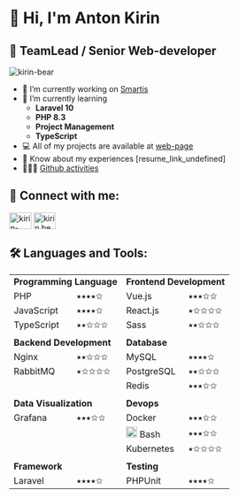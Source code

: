 # 👋 Hi, I'm Anton Kirin

## 🧟 TeamLead / Senior Web-developer

<p align="left"><img src="https://komarev.com/ghpvc/?username=kirin-bear&label=Profile%20views&color=0e75b6&style=flat" alt="kirin-bear" /> </p>

- 💼 I’m currently working on [Smartis](https://smartis.bi/)
- 🌱 I’m currently learning
	- **Laravel 10**
	- **PHP 8.3**
	- **Project Management**
 	- **TypeScript** 	
- 💻 All of my projects are available at [web-page](https://kirin-bear.ru/works)
- 📄 Know about my experiences [resume_link_undefined]
- 🧑🏼‍💻 [Github activities](https://github.com/kirin-bear/kirin-bear/blob/main/activity.md)

## 🔗 Connect with me:

<a href="https://linkedin.com/in/kirin-bear" target="blank"><img align="center" src="https://raw.githubusercontent.com/rahuldkjain/github-profile-readme-generator/master/src/images/icons/Social/linked-in-alt.svg" alt="kirin-bear" height="30" width="40" /></a>
<a href="https://instagram.com/kirin.bear" target="blank"><img align="center" src="https://raw.githubusercontent.com/rahuldkjain/github-profile-readme-generator/master/src/images/icons/Social/instagram.svg" alt="kirin.bear" height="30" width="40" /></a>

## 🛠️ Languages and Tools:


<table style="width:100%">
    <tr>
        <td colspan="2"><b>Programming Language</b></td>
		<td colspan="2"><b>Frontend Development</b></td>
    </tr>
	<tr>
        <td>PHP</td>
        <td>⭑⭑⭑⭑✩</td>
		<td>Vue.js</td>
        <td>⭑⭑⭑✩✩</td>
    </tr>
	<tr>
        <td>JavaScript</td>
        <td>⭑⭑⭑⭑✩</td>
		<td>React.js</td>
        <td>⭑✩✩✩✩</td>
    </tr>
	<tr>
        <td>TypeScript</td>
        <td>⭑⭑✩✩✩</td>
		<td>Sass</td>
        <td>⭑⭑✩✩✩</td>
    </tr>
	<tr>
		<td colspan="4"></td>
    </tr>
	<tr>
        <td colspan="2"><b>Backend Development</b></td>
		<td colspan="2"><b>Database</b></td>
    </tr>
	<tr>
        <td>Nginx</td>
        <td>⭑⭑✩✩✩</td>
		<td>MySQL</td>
        <td>⭑⭑⭑⭑✩</td>
    </tr>
	<tr>
        <td>RabbitMQ</td>
        <td>⭑✩✩✩✩</td>
		<td>PostgreSQL</td>
        <td>⭑⭑✩✩✩</td>
    </tr>
	<tr>
		<td></td>
        <td></td>
		<td>Redis</td>
        <td>⭑⭑⭑✩✩</td>
    </tr>
	<tr>
		<td colspan="4"></td>
    </tr>
	<tr>
        <td colspan="2"><b>Data Visualization</b></td>
		<td colspan="2"><b>Devops</b></td>
    </tr>
	<tr>
        <td>Grafana</td>
        <td>⭑⭑⭑✩✩</td>
		<td>Docker</td>
        <td>⭑⭑⭑✩✩</td>
    </tr>
	<tr>
        <td></td>
        <td></td>
		<td><img src="https://img.icons8.com/?size=100&id=9MJf0ngDwS8z&format=png&color=000000" width="20px" height="20px" /> Bash</td>
        <td>⭑⭑⭑✩✩</td>
    </tr>
	<tr>
		<td></td>
        <td></td>
		<td>Kubernetes</td>
        <td>⭑✩✩✩✩</td>
    </tr>
	<tr>
		<td colspan="4"></td>
    </tr>
	<tr>
        <td colspan="2"><b>Framework</b></td>
		<td colspan="2"><b>Testing</b></td>
    </tr>
	<tr>
        <td>Laravel</td>
        <td>⭑⭑⭑⭑✩</td>
		<td>PHPUnit</td>
        <td>⭑⭑⭑⭑✩</td>
    </tr>
</table>

